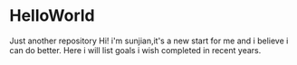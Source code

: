 # HelloWorld
Just another repository
Hi! i'm sunjian,it's a new start for me and i believe i can do better.
Here i will list goals i wish completed in recent years.
